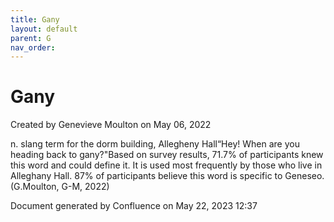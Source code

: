 ```yaml
---
title: Gany
layout: default
parent: G
nav_order:
---
```


# Gany

Created by  Genevieve Moulton on May 06, 2022

n. slang term for the dorm building, Allegheny Hall“Hey! When are you heading back to gany?&quot;Based on survey results, 71.7% of participants knew this word and could define it. It is used most frequently by those who live in Alleghany Hall. 87% of participants believe this word is specific to Geneseo.(G.Moulton, G-M, 2022)

Document generated by Confluence on May 22, 2023 12:37


